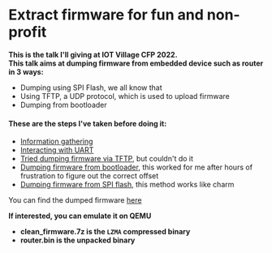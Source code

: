# Extract firmware for fun and non-profit
**This is the talk I'll giving at IOT Village CFP 2022.** <br>
**This talk aims at dumping firmware from embedded device such as router in 3 ways:**
* Dumping using SPI Flash, we all know that
* Using TFTP, a UDP protocol, which is used to upload firmware
* Dumping from bootloader

<h4>These are the steps I've taken before doing it:</h4>

* [Information gathering](https://github.com/d4rkc0nd0r/misc/blob/main/projects/extract%20firmware%20for%20fun%20and%20non-profit/information_gathering.md)
* [Interacting with UART](https://github.com/d4rkc0nd0r/misc/blob/main/projects/extract%20firmware%20for%20fun%20and%20non-profit/interacting_with_uart.md)
* [Tried dumping firmware via TFTP](https://github.com/d4rkc0nd0r/misc/blob/main/projects/extract%20firmware%20for%20fun%20and%20non-profit/dumping_firmware_using_tftp.md), but couldn't do it
* [Dumping firmware from bootloader](https://github.com/d4rkc0nd0r/misc/blob/main/projects/extract%20firmware%20for%20fun%20and%20non-profit/dumping_firmware_from_bootloader.md), this worked for me after hours of frustration to figure out the correct offset
* [Dumping firmware from SPI flash](https://github.com/d4rkc0nd0r/misc/blob/main/projects/extract%20firmware%20for%20fun%20and%20non-profit/dumping_firmware_from_spi_flash.md), this method works like charm

You can find the dumped firmware [here](https://github.com/d4rkc0nd0r/misc/tree/main/projects/extract%20firmware%20for%20fun%20and%20non-profit/firmware) <br>

**If interested, you can emulate it on QEMU**
* **clean_firmware.7z is the `LZMA` compressed binary**
* **router.bin is the unpacked binary**
